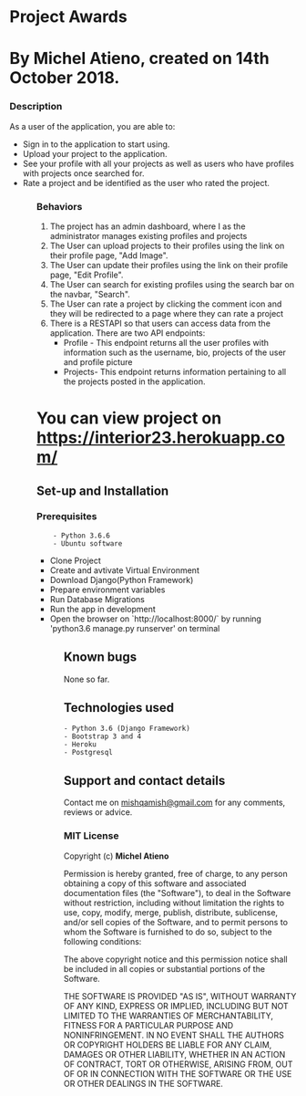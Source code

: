 # Project Awards
# By Michel Atieno, created on 14th October 2018.

### Description
 As a user of the application, you are able to:
<ul>
    <li>Sign in to the application to start using.</li>
    <li>Upload your project to the application.</li>
    <li>See your profile with all your projects as well as users who have profiles with projects once searched for.</li>
    <li>Rate a project and be identified as the user who rated the project.</li>
<ul>

### Behaviors

<ol>
    <li>The project has an admin dashboard, where I as the administrator manages existing profiles and projects</li>
    <li>The User can upload projects to their profiles using the link on their profile page, "Add Image".</li>
    <li>The User can update their profiles using the link on their profile page, "Edit Profile".</li>
    <li>The User can search for existing profiles using the search bar on the navbar, "Search".</li>
     <li>The User can rate a project by clicking the comment icon and they will be redirected to a page where they can rate a project</li>
     <li> There is a RESTAPI so that users can access data from the application. There are two API endpoints:
     <ul>
        <li>Profile - This endpoint returns all the user profiles with information such as the username, bio, projects of the user and profile picture</li>
        <li>Projects- This endpoint returns information pertaining to all the projects posted in the application. </li>
     </ul>
        
        
</ol>

# You can view project on https://interior23.herokuapp.com/


## Set-up and Installation
###     Prerequisites
        - Python 3.6.6
        - Ubuntu software

<ul>
    <li>Clone Project</li>
    <li>Create and avtivate Virtual Environment</li>
    <li>Download Django(Python Framework)</li>
    <li> Prepare environment variables</li>
    <li>Run Database Migrations</li>
    <li>Run the app in development</li>
    <li>Open the browser on `http://localhost:8000/` by running 'python3.6 manage.py runserver' on terminal</li>
<ul>            

## Known bugs
None so far.

## Technologies used
    - Python 3.6 (Django Framework)
    - Bootstrap 3 and 4
    - Heroku
    - Postgresql


## Support and contact details
Contact me on mishqamish@gmail.com for any comments, reviews or advice.

### MIT License
Copyright (c) **Michel Atieno**

Permission is hereby granted, free of charge, to any person obtaining a copy of this software and associated documentation files (the "Software"), to deal in the Software without restriction, including without limitation the rights to use, copy, modify, merge, publish, distribute, sublicense, and/or sell copies of the Software, and to permit persons to whom the Software is furnished to do so, subject to the following conditions:

The above copyright notice and this permission notice shall be included in all copies or substantial portions of the Software.

THE SOFTWARE IS PROVIDED "AS IS", WITHOUT WARRANTY OF ANY KIND, EXPRESS OR IMPLIED, INCLUDING BUT NOT LIMITED TO THE WARRANTIES OF MERCHANTABILITY, FITNESS FOR A PARTICULAR PURPOSE AND NONINFRINGEMENT. IN NO EVENT SHALL THE AUTHORS OR COPYRIGHT HOLDERS BE LIABLE FOR ANY CLAIM, DAMAGES OR OTHER LIABILITY, WHETHER IN AN ACTION OF CONTRACT, TORT OR OTHERWISE, ARISING FROM, OUT OF OR IN CONNECTION WITH THE SOFTWARE OR THE USE OR OTHER DEALINGS IN THE SOFTWARE.
